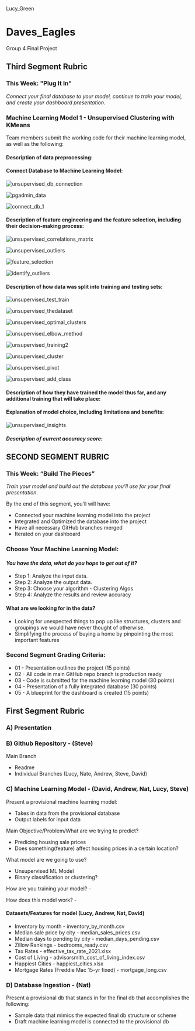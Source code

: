 Lucy_Green
# Daves_Eagles
Group 4 Final Project

## Third Segment Rubric
### This Week: "Plug It In"

*Connect your final database to your model, continue to train your model, and create your dashboard presentation.*

### Machine Learning Model 1 - Unsupervised Clustering with KMeans
Team members submit the working code for their machine learning model, as well as the following:

#### Description of data preprocessing:

#### Connect Database to Machine Learning Model:
![unsupervised_db_connection](https://user-images.githubusercontent.com/36451701/133943107-44397901-6da6-4813-bc32-ac9502a9d26d.png)

![pgadmin_data](https://user-images.githubusercontent.com/36451701/133911547-c9cd318b-1659-4897-9530-9b7d6c83166a.png)

![connect_db_1](https://user-images.githubusercontent.com/36451701/133911713-5b7fb47c-b6e2-422c-a91e-73881c316591.png)

#### Description of feature engineering and the feature selection, including their decision-making process:
![unsupervised_correlations_matrix](https://user-images.githubusercontent.com/36451701/133945037-8679dd9d-98f0-46fa-b200-06a15ae75318.png)

![unsupervised_outliers](https://user-images.githubusercontent.com/36451701/133944288-f4c4ec9b-7f0f-434a-8746-9a008718c229.png)

![feature_selection](https://user-images.githubusercontent.com/36451701/133911789-b1d49421-bf6a-4041-aadb-798e91f90bfe.png)

![identify_outliers](https://user-images.githubusercontent.com/36451701/133911808-e0f488e2-9217-479b-add1-cf088731a63a.png)


#### Description of how data was split into training and testing sets:

![unsupervised_test_train](https://user-images.githubusercontent.com/36451701/133942704-4b105e2f-6b1f-4e71-afbf-ed0e709fc33e.png)

![unsupervised_thedataset](https://user-images.githubusercontent.com/36451701/133945283-1dfe6dc9-7ae6-48a9-858b-581e49dd9308.png)

![unsupervised_optimal_clusters](https://user-images.githubusercontent.com/36451701/133945162-c299c195-24e4-4faf-b064-54de8d361a07.png)

![unsupervised_elbow_method](https://user-images.githubusercontent.com/36451701/133945420-5668dd19-1b34-413f-8619-9a803a44db9c.png)

![unsupervised_training2](https://user-images.githubusercontent.com/36451701/133941295-5c3f77cc-09b9-47de-95b2-b8c743e49f38.png)

![unsupervised_cluster](https://user-images.githubusercontent.com/36451701/133912332-c99982dc-850f-477e-8b59-5f55f65dc01d.png)

![unsupervised_pivot](https://user-images.githubusercontent.com/36451701/133912486-8d363805-e7fa-4061-b3cc-fa5b924e5b88.png)

![unsupervised_add_class](https://user-images.githubusercontent.com/36451701/133912360-972ad71e-e373-4c4e-a320-4d27553e2d52.png)

#### Description of how they have trained the model thus far, and any additional training that will take place:

#### Explanation of model choice, including limitations and benefits:

![unsupervised_insights](https://user-images.githubusercontent.com/36451701/133944426-3a5976f5-092c-4e91-9092-de4832dee0fb.png)


##### Description of current accuracy score:

## SECOND SEGMENT RUBRIC

### This Week: “Build The Pieces”

*Train your model and build out the database you’ll use for your final presentation.*

By the end of this segment, you’ll will have: 
- Connected your machine learning model into the project
- Integrated and Optimized the database into the project
- Have all necessary GitHub branches merged
- Iterated on your dashboard

### Choose Your Machine Learning Model:

#### *You have the data, what do you hope to get out of it?*
- Step 1: Analyze the input data.
- Step 2: Analyze the output data.
- Step 3: Choose your algorithm - Clustering Algos
- Step 4: Analyze the results and review accuracy

#### What are we looking for in the data?
- Looking for unexpected things to pop up like structures, clusters and groupings we would have never thought of otherwise. 
- Simplifying the process of buying a home by pinpointing the most important features

### Second Segment Grading Criteria:
- 01 - Presentation outlines the project (15 points)
- 02 - All code in main GitHub repo branch is production ready
- 03 - Code is submitted for the machine learning model (30 points)
- 04 - Presentation of a fully integrated database (30 points)
- 05 - A blueprint for the dashboard is created (15 points)


## First Segment Rubric

### A) Presentation

### B) Github Repository - (Steve)
Main Branch
  - Readme
  - Individual Branches (Lucy, Nate, Andrew, Steve, David)

### C) Machine Learning Model - (David, Andrew, Nat, Lucy, Steve)
Present a provisional machine learning model:
  - Takes in data from the provisional database
  - Output labels for input data

Main Objective/Problem/What are we trying to predict? 
- Predicing housing sale prices
- Does something(feature) affect housing prices in a certain location?

What model are we going to use?
- Unsupervised ML Model
- Binary classification or clustering?

How are you training your model? - 

How does this model work? - 

#### Datasets/Features for model (Lucy, Andrew, Nat, David)
- Inventory by month - inventory_by_month.csv
- Median sale price by city - median_sales_prices.csv
- Median days to pending by city - median_days_pending.csv
- Zillow Rankings - bedrooms_ready.csv
- Tax Rates - effective_tax_rate_2021.xlsx
- Cost of Living - advisorsmith_cost_of_living_index.csv
- Happiest Cities - happiest_cities.xlsx
- Mortgage Rates (Freddie Mac 15-yr fixed) - mortgage_long.csv

### D) Database Ingestion - (Nat)
Present a provisional db that stands in for the final db that accomplishes the following:
  - Sample data that mimics the expected final db structure or scheme
  - Draft machine learning model is connected to the provisional db

